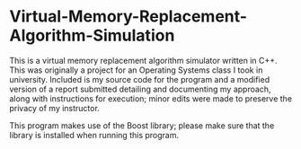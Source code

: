 # Virtual-Memory-Replacement-Algorithm-Simulation
This is a virtual memory replacement algorithm simulator written in C++. This was originally a project for an Operating Systems class I took in university.
Included is my source code for the program and a modified version of a report submitted detailing and documenting my approach, along with instructions for execution; minor edits were made to preserve the privacy of my instructor.

This program makes use of the Boost library; please make sure that the library is installed when running this program.
